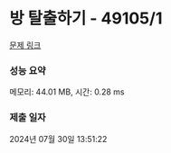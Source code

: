 # 방 탈출하기 - 49105/1 

[문제 링크](https://level.goorm.io/exam/49105/%EB%B0%A9-%ED%83%88%EC%B6%9C%ED%95%98%EA%B8%B0/quiz/1) 

### 성능 요약

메모리: 44.01 MB, 시간: 0.28 ms

### 제출 일자

2024년 07월 30일 13:51:22

